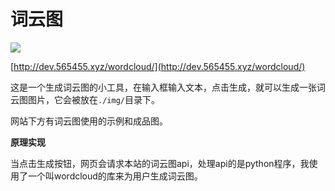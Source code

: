 # 词云图

![](https://s2.loli.net/2025/06/19/ABJIqrjXUiQNtaR.png)

[http://dev.565455.xyz/wordcloud/](http://dev.565455.xyz/wordcloud/)

这是一个生成词云图的小工具，在输入框输入文本，点击生成，就可以生成一张词云图图片，它会被放在`./img/`目录下。

网站下方有词云图使用的示例和成品图。

**原理实现**

当点击生成按钮，网页会请求本站的词云图api，处理api的是python程序，我使用了一个叫wordcloud的库来为用户生成词云图。